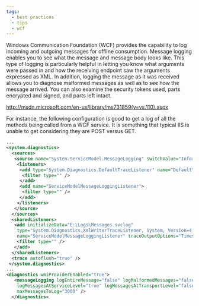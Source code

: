 ```yaml
---
tags:
  - best practices
  - tips
  - wcf
---
```


Windows Communication Foundation (WCF) provides the capability to log incoming and outgoing messages for offline consumption. Message logging enables you to see what the message and message body looks like. This type of logging is particularly helpful in letting you know what arguments were passed in and how the receiving endpoint saw the arguments expressed as XML. In addition, logging the message as it was received allows you to diagnose malformed messages as well as to see how the message arrived. You can also examine the security tokens used, parts encrypted and signed, and parts left intact.

http://msdn.microsoft.com/en-us/library/ms731859(v=vs.110).aspx

For instance, the following configuration is good to get a log of all the methods being called from a WCF service. It is something that typical IIS is unable to get considering they are POST versus GET.

``` xml
...
<system.diagnostics>
  <sources>
   <source name="System.ServiceModel.MessageLogging" switchValue="Information,ActivityTracing">
    <listeners>
     <add type="System.Diagnostics.DefaultTraceListener" name="Default">
      <filter type="" />
     </add>
     <add name="ServiceModelMessageLoggingListener">
      <filter type="" />
     </add>
    </listeners>
   </source>
  </sources>
  <sharedListeners>
   <add initializeData="E:\Logs\Messages.svclog"
    type="System.Diagnostics.XmlWriterTraceListener, System, Version=4.0.0.0, Culture=neutral, PublicKeyToken=b77a5c561934e089"
    name="ServiceModelMessageLoggingListener" traceOutputOptions="Timestamp">
    <filter type="" />
   </add>
  </sharedListeners>
  <trace autoflush="true" />
 </system.diagnostics>
...
<diagnostics wmiProviderEnabled="true">
   <messageLogging logEntireMessage="false" logMalformedMessages="false"
    logMessagesAtServiceLevel="true" logMessagesAtTransportLevel="false"
    maxMessagesToLog="3000" />
  </diagnostics>
```